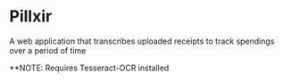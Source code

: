 # Pillxir
A web application that transcribes uploaded receipts to track spendings over a period of time

**NOTE: Requires Tesseract-OCR installed
